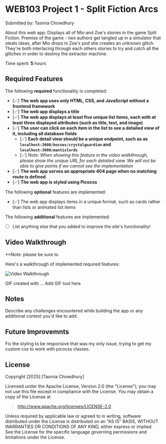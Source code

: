 # WEB103 Project 1 - Split Fiction Arcs

Submitted by: Tasmia Chowdhury

About this web app: Displays all of Mio and Zoe's stories in the game Split Fiction. Premise of the game - two authors get tangled up in a simulator that steals ideas, after Mio drops in Zoe's pod she creates an unknown glitch. They're both interlacing through each others stories to try and catch all the glitches in order to destroy the extractor machine. 

Time spent: **5** hours

## Required Features

The following **required** functionality is completed:

<!-- Make sure to check off completed functionality below -->
- [✅] **The web app uses only HTML, CSS, and JavaScript without a frontend framework**
- [✅] **The web app displays a title**
- [✅] **The web app displays at least five unique list items, each with at least three displayed attributes (such as title, text, and image)**
- [✅] **The user can click on each item in the list to see a detailed view of it, including all database fields**
  - [✅] **Each detail view should be a unique endpoint, such as as `localhost:3000/bosses/crystalguardian` and `localhost:3000/mantislords`**
  - [✅] *Note: When showing this feature in the video walkthrough, please show the unique URL for each detailed view. We will not be able to give points if we cannot see the implementation* 
- [✅] **The web app serves an appropriate 404 page when no matching route is defined**
- [✅] **The web app is styled using Picocss**

The following **optional** features are implemented:

- [✅] The web app displays items in a unique format, such as cards rather than lists or animated list items

The following **additional** features are implemented:

- [ ] List anything else that you added to improve the site's functionality!

## Video Walkthrough

**Note: please be sure to 

Here's a walkthrough of implemented required features:

<img src='http://i.imgur.com/link/to/your/gif/file.gif' title='Video Walkthrough' width='' alt='Video Walkthrough' />

<!-- Replace this with whatever GIF tool you used! -->
GIF created with ...  Add GIF tool here
<!-- Recommended tools:
[Kap](https://getkap.co/) for macOS
[ScreenToGif](https://www.screentogif.com/) for Windows
[peek](https://github.com/phw/peek) for Linux. -->

## Notes

Describe any challenges encountered while building the app or any additional context you'd like to add.

## Future Improvemnts 

Fix the styling to be responsive that was my only issue, trying to get my custom css to work with picocss classes.
## License

Copyright [2025] [Tasmia Chowdhury]

Licensed under the Apache License, Version 2.0 (the "License"); you may not use this file except in compliance with the License. You may obtain a copy of the License at

> http://www.apache.org/licenses/LICENSE-2.0

Unless required by applicable law or agreed to in writing, software distributed under the License is distributed on an "AS IS" BASIS, WITHOUT WARRANTIES OR CONDITIONS OF ANY KIND, either express or implied. See the License for the specific language governing permissions and limitations under the License.
